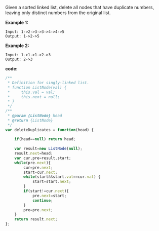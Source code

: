 Given a sorted linked list, delete all nodes that have duplicate numbers, leaving only distinct numbers from the original list.

**Example 1:**
```
Input: 1->2->3->3->4->4->5
Output: 1->2->5
```

**Example 2:**
```
Input: 1->1->1->2->3
Output: 2->3
```

**code:**

```js
/**
 * Definition for singly-linked list.
 * function ListNode(val) {
 *     this.val = val;
 *     this.next = null;
 * }
 */
/**
 * @param {ListNode} head
 * @return {ListNode}
 */
var deleteDuplicates = function(head) {
    
    if(head==null) return head;
    
    var result=new ListNode(null);
    result.next=head;
    var cur,pre=result,start;
    while(pre.next){
        cur=pre.next;
        start=cur.next;
        while(start&&start.val==cur.val) {
            start=start.next;
        } 
        if(start!=cur.next){
            pre.next=start;
            continue;
        }
        pre=pre.next;        
    }
    return result.next;
};
```
